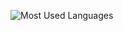 ![Most Used Languages](https://github-readme-stats.vercel.app/api/top-langs/?username=arrmadillo&layout=compact&theme=merko)

